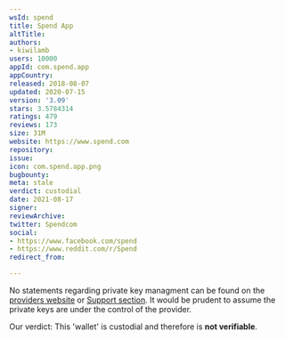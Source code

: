 ```yaml
---
wsId: spend
title: Spend App
altTitle: 
authors:
- kiwilamb
users: 10000
appId: com.spend.app
appCountry: 
released: 2018-08-07
updated: 2020-07-15
version: '3.09'
stars: 3.5784314
ratings: 479
reviews: 173
size: 31M
website: https://www.spend.com
repository: 
issue: 
icon: com.spend.app.png
bugbounty: 
meta: stale
verdict: custodial
date: 2021-08-17
signer: 
reviewArchive: 
twitter: Spendcom
social:
- https://www.facebook.com/spend
- https://www.reddit.com/r/Spend
redirect_from: 

---
```


No statements regarding private key managment can be found on the [providers website](https://www.spend.com/app) or [Support section](https://help.spend.com).
It would be prudent to assume the private keys are under the control of the provider.

Our verdict: This 'wallet' is custodial and therefore is **not verifiable**.

